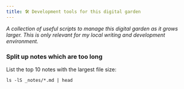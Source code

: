 ```yaml
---
title: 🛠 Development tools for this digital garden
---
```


*A collection of useful scripts to manage this digital garden as it grows larger. This is only relevant for my local writing and development environment.*

### Split up notes which are too long
List the top 10 notes with the largest file size:

```
ls -lS _notes/*.md | head
```